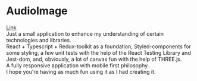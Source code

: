 # AudioImage

[Link](https://kaesid.github.io/AudioImage/)  
Just a small application to enhance my understanding of certain technologies and libraries.  
React + Typescript + Redux-toolkit as a foundation, Styled-components for some styling, a few unit tests with the help of the React Testing Library and Jest-dom, and, obviously, a lot of canvas fun with the help of THREE.js.  
A fully responsive application with mobile first philosophy.  
I hope you're having as much fun using it as I had creating it.
